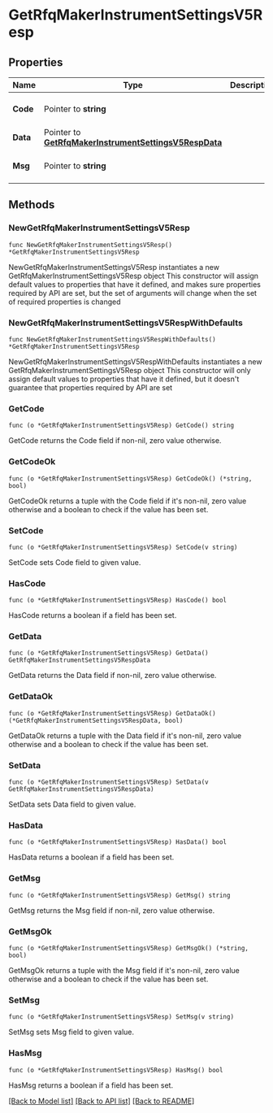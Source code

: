 # GetRfqMakerInstrumentSettingsV5Resp

## Properties

Name | Type | Description | Notes
------------ | ------------- | ------------- | -------------
**Code** | Pointer to **string** |  | [optional] [default to ""]
**Data** | Pointer to [**GetRfqMakerInstrumentSettingsV5RespData**](GetRfqMakerInstrumentSettingsV5RespData.md) |  | [optional] 
**Msg** | Pointer to **string** |  | [optional] [default to ""]

## Methods

### NewGetRfqMakerInstrumentSettingsV5Resp

`func NewGetRfqMakerInstrumentSettingsV5Resp() *GetRfqMakerInstrumentSettingsV5Resp`

NewGetRfqMakerInstrumentSettingsV5Resp instantiates a new GetRfqMakerInstrumentSettingsV5Resp object
This constructor will assign default values to properties that have it defined,
and makes sure properties required by API are set, but the set of arguments
will change when the set of required properties is changed

### NewGetRfqMakerInstrumentSettingsV5RespWithDefaults

`func NewGetRfqMakerInstrumentSettingsV5RespWithDefaults() *GetRfqMakerInstrumentSettingsV5Resp`

NewGetRfqMakerInstrumentSettingsV5RespWithDefaults instantiates a new GetRfqMakerInstrumentSettingsV5Resp object
This constructor will only assign default values to properties that have it defined,
but it doesn't guarantee that properties required by API are set

### GetCode

`func (o *GetRfqMakerInstrumentSettingsV5Resp) GetCode() string`

GetCode returns the Code field if non-nil, zero value otherwise.

### GetCodeOk

`func (o *GetRfqMakerInstrumentSettingsV5Resp) GetCodeOk() (*string, bool)`

GetCodeOk returns a tuple with the Code field if it's non-nil, zero value otherwise
and a boolean to check if the value has been set.

### SetCode

`func (o *GetRfqMakerInstrumentSettingsV5Resp) SetCode(v string)`

SetCode sets Code field to given value.

### HasCode

`func (o *GetRfqMakerInstrumentSettingsV5Resp) HasCode() bool`

HasCode returns a boolean if a field has been set.

### GetData

`func (o *GetRfqMakerInstrumentSettingsV5Resp) GetData() GetRfqMakerInstrumentSettingsV5RespData`

GetData returns the Data field if non-nil, zero value otherwise.

### GetDataOk

`func (o *GetRfqMakerInstrumentSettingsV5Resp) GetDataOk() (*GetRfqMakerInstrumentSettingsV5RespData, bool)`

GetDataOk returns a tuple with the Data field if it's non-nil, zero value otherwise
and a boolean to check if the value has been set.

### SetData

`func (o *GetRfqMakerInstrumentSettingsV5Resp) SetData(v GetRfqMakerInstrumentSettingsV5RespData)`

SetData sets Data field to given value.

### HasData

`func (o *GetRfqMakerInstrumentSettingsV5Resp) HasData() bool`

HasData returns a boolean if a field has been set.

### GetMsg

`func (o *GetRfqMakerInstrumentSettingsV5Resp) GetMsg() string`

GetMsg returns the Msg field if non-nil, zero value otherwise.

### GetMsgOk

`func (o *GetRfqMakerInstrumentSettingsV5Resp) GetMsgOk() (*string, bool)`

GetMsgOk returns a tuple with the Msg field if it's non-nil, zero value otherwise
and a boolean to check if the value has been set.

### SetMsg

`func (o *GetRfqMakerInstrumentSettingsV5Resp) SetMsg(v string)`

SetMsg sets Msg field to given value.

### HasMsg

`func (o *GetRfqMakerInstrumentSettingsV5Resp) HasMsg() bool`

HasMsg returns a boolean if a field has been set.


[[Back to Model list]](../README.md#documentation-for-models) [[Back to API list]](../README.md#documentation-for-api-endpoints) [[Back to README]](../README.md)


